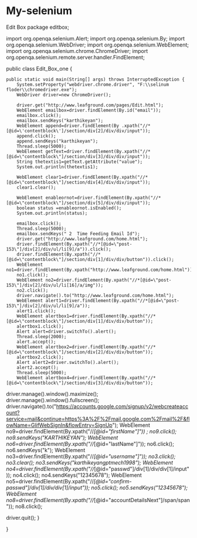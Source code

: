 # My-selenium
Edit Box
package editbox;

import org.openqa.selenium.Alert;
import org.openqa.selenium.By;
import org.openqa.selenium.WebDriver;
import org.openqa.selenium.WebElement;
import org.openqa.selenium.chrome.ChromeDriver;
import org.openqa.selenium.remote.server.handler.FindElement;

public class Edit_Box_one {

	public static void main(String[] args) throws InterruptedException {
		System.setProperty("webdriver.chrome.driver", "F:\\selinum floder\\chromedriver.exe");
		WebDriver driver=new ChromeDriver();

		driver.get("http://www.leafground.com/pages/Edit.html");
		WebElement emailbox=driver.findElement(By.id("email"));
		emailbox.click();
		emailbox.sendKeys("karthikeyan");
		WebElement append=driver.findElement(By .xpath("//*[@id=\'contentblock\']/section/div[2]/div/div/input"));
		append.click();
		append.sendKeys("karthikeyan");
		Thread.sleep(5000);
		WebElement getText=driver.findElement(By.xpath("//*[@id=\"contentblock\"]/section/div[3]/div/div/input"));
		String thetextis1=getText.getAttribute("value");
		System.out.println(thetextis1);

		WebElement clear1=driver.findElement(By.xpath("//*[@id=\"contentblock\"]/section/div[4]/div/div/input"));
		clear1.clear();

		WebElement enableornot=driver.findElement(By.xpath("//*[@id=\"contentblock\"]/section/div[5]/div/div/input"));
		boolean status =enableornot.isEnabled();
		System.out.println(status);

		emailbox.click();
		Thread.sleep(5000);
		emailbox.sendKeys(" 2  Time Feeding Email Id");
		driver.get("http://www.leafground.com/home.html");
		driver.findElement(By.xpath("//*[@id=\"post-153\"]/div[2]/div/ul/li[9]/a")).click();
		driver.findElement(By.xpath("//*[@id=\"contentblock\"]/section/div[1]/div/div/button")).click();
		WebElement no1=driver.findElement(By.xpath("http://www.leafground.com/home.html"));
		no1.click();
		WebElement no2=driver.findElement(By.xpath("//*[@id=\"post-153\"]/div[2]/div/ul/li[16]/a/img"));
		no2.click();
		driver.navigate().to("http://www.leafground.com/home.html");
		WebElement alert1=driver.findElement(By.xpath("//*[@id=\"post-153\"]/div[2]/div/ul/li[9]/a"));
		alert1.click();
		WebElement alertbox1=driver.findElement(By.xpath("//*[@id=\"contentblock\"]/section/div[1]/div/div/button"));
		alertbox1.click();
		Alert alert=driver.switchTo().alert();
		Thread.sleep(2000);
		alert.accept();
		WebElement alertbox2=driver.findElement(By.xpath("//*[@id=\"contentblock\"]/section/div[2]/div/div/button"));
		alertbox2.click();
		Alert alert2=driver.switchTo().alert();
		alert2.accept();
		Thread.sleep(5000);
		WebElement alertbox4=driver.findElement(By.xpath("//*[@id=\"contentblock\"]/section/div[3]/div/div/button"));
driver.manage().window().maximize();
driver.manage().window().fullscreen();
		driver.navigate().to("https://accounts.google.com/signup/v2/webcreateaccount?service=mail&continue=https%3A%2F%2Fmail.google.com%2Fmail%2F&flowName=GlifWebSignIn&flowEntry=SignUp");
		WebElement no9=driver.findElement(By.xpath("//*[@id=\"firstName\"]"))	;
		no9.click();
		no9.sendKeys("KARTHIKEYAN");
		WebElement no6=driver.findElement(By.xpath("//*[@id=\"lastName\"]"));
		no6.click();
		no6.sendKeys("k");
		WebElement no3=driver.findElement(By.xpath("//*[@id=\"username\"]"));
		no3.click();
		no3.clear();
		no3.sendKeys("karthikeyangptmech1998");
		WebElement no4=driver.findElement(By.xpath("//*[@id=\"passwd\"]/div[1]/div/div[1]/input"));
		no4.click();
		no4.sendKeys("12345678");
		WebElement no5=driver.findElement(By.xpath("//*[@id=\"confirm-passwd\"]/div[1]/div/div[1]/input"));
		no5.click();
		no5.sendKeys("12345678");
		WebElement no8=driver.findElement(By.xpath("//*[@id=\"accountDetailsNext\"]/span/span"));
		no8.click();


driver.quit();
	}

}
